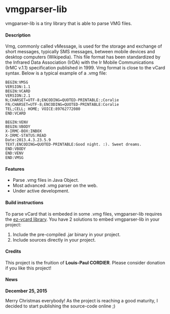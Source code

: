 # vmgparser-lib

vmgparser-lib is a tiny library that is able to parse VMG files.

#### Description
Vmg, commonly called vMessage, is used for the storage and exchange of short messages, typically SMS messages, between mobile devices and desktop computers (Wikipedia). This file format has been standardized by the Infrared Data Association (IrDA) with the Ir Mobile Communications (IrMC v.1.1) specification published in 1999.
Vmg format is close to the vCard syntax. Below is a typical example of a .vmg file:

```
BEGIN:VMSG
VERSION:1.1
BEGIN:VCARD
VERSION:2.1
N;CHARSET=UTF-8;ENCODING=QUOTED-PRINTABLE:;Coralie
FN;CHARSET=UTF-8;ENCODING=QUOTED-PRINTABLE:Coralie
TEL;CELL; HOME; VOICE:89762772080
END:VCARD

BEGIN:VENV
BEGIN:VBODY
X-IRMC-BOX:INBOX
X-IRMC-STATUS:READ
Date:2013.4.3.23.5.9
TEXT;ENCODING=QUOTED-PRINTABLE:Good night. :). Sweet dreams. 
END:VBODY
END:VENV
END:VMSG
```

#### Features
* Parse .vmg files in Java Object.
* Most advanced .vmg parser on the web.
* Under active development.

#### Build instructions

To parse vCard that is embeded in some .vmg files, vmgparser-lib requires the [ez-vcard library](https://github.com/mangstadt/ez-vcard). You have 2 solutions to embed vmgparser-lib in your project:

1. Include the pre-compiled .jar binary in your project.
2. Include sources directly in your project.

#### Credits

This project is the fruition of **Louis-Paul CORDIER**. Please consider donation if you like this project!

#### News

**December 25, 2015**

Merry Christmas everybody! As the project is reaching a good maturity, I decided to start publishing the source-code online ;)
